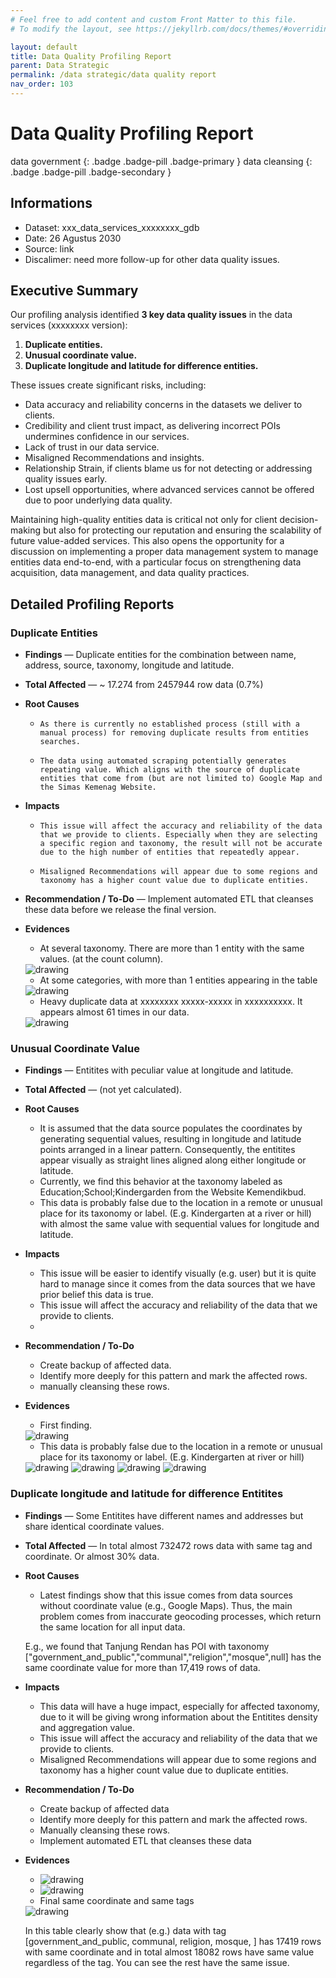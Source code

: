 ```yaml
---
# Feel free to add content and custom Front Matter to this file.
# To modify the layout, see https://jekyllrb.com/docs/themes/#overriding-theme-defaults

layout: default
title: Data Quality Profiling Report
parent: Data Strategic
permalink: /data strategic/data quality report
nav_order: 103
---
```


#  Data Quality Profiling Report

data government
{: .badge .badge-pill .badge-primary }
data cleansing
{: .badge .badge-pill .badge-secondary }

## **Informations**

- Dataset: xxx_data_services_xxxxxxxx_gdb
- Date: 26 Agustus 2030 
- Source: link 
- Discalimer: need more follow-up for other data quality issues. 

## **Executive Summary**

Our profiling analysis identified **3 key data quality issues** in the data services (xxxxxxxx version):

1. **Duplicate entities.**
2. **Unusual coordinate value.**
3. **Duplicate longitude and latitude for difference entities.**

These issues create significant risks, including: 
- Data accuracy and reliability concerns in the datasets we deliver to clients. 
- Credibility and client trust impact, as delivering incorrect POIs undermines confidence in our services. 
- Lack of trust in our data service. 
- Misaligned Recommendations and insights. 
- Relationship Strain, if clients blame us for not detecting or addressing quality issues early. 
- Lost upsell opportunities, where advanced services cannot be offered due to poor underlying data quality. 

Maintaining high-quality entities data is critical not only for client decision-making but also for protecting our reputation and ensuring the scalability of future value-added services. This also opens the opportunity for a discussion on implementing a proper data management system to manage entities data end-to-end, with a particular focus on strengthening data acquisition, data management, and data quality practices. 


## **Detailed Profiling Reports**

### **Duplicate Entities**

- **Findings** — Duplicate entities for the combination between name, address, source, taxonomy, longitude and latitude.
- **Total Affected** — ~ 17.274 from 2457944 row data (0.7%)
- **Root Causes**
  -     As there is currently no established process (still with a manual process) for removing duplicate results from entities searches. 
  -     The data using automated scraping potentially generates repeating value. Which aligns with the source of duplicate entities that come from (but are not limited to) Google Map and the Simas Kemenag Website. 
- **Impacts**
  -     This issue will affect the accuracy and reliability of the data that we provide to clients. Especially when they are selecting a specific region and taxonomy, the result will not be accurate due to the high number of entities that repeatedly appear. 
  -     Misaligned Recommendations will appear due to some regions and taxonomy has a higher count value due to duplicate entities. 
- **Recommendation / To-Do** — Implement automated ETL that cleanses these data before we release the final version. 
- **Evidences**
  - At several taxonomy. There are more than 1 entity with the same values. (at the count column).
  <img src="/assets/images/data/data_strategic/dq_report_01.webp" alt="drawing"/>

  - At some categories, with more than 1 entities appearing in the table 
  <img src="/assets/images/data/data_strategic/dq_report_02.webp" alt="drawing"/>

  - Heavy duplicate data at xxxxxxxx xxxxx-xxxxx in xxxxxxxxxx. It appears almost 61 times in our data.
  <img src="/assets/images/data/data_strategic/dq_report_03.webp" alt="drawing"/>


### **Unusual Coordinate Value**

- **Findings** — Entitites with peculiar value at longitude and latitude. 
- **Total Affected** — (not yet calculated).
- **Root Causes**
  - It is assumed that the data source populates the coordinates by generating sequential values, resulting in longitude and latitude points arranged in a linear pattern. Consequently, the entitites appear visually as straight lines aligned along either longitude or latitude.  
  - Currently, we find this behavior at the taxonomy labeled as Education;School;Kindergarden from the Website Kemendikbud. 
  - This data is probably false due to the location in a remote or unusual place for its taxonomy or label. (E.g. Kindergarten at a river or hill) with almost the same value with sequential values for longitude and latitude. 
- **Impacts**
  - This issue will be easier to identify visually (e.g. user) but it is quite hard to manage since it comes from the data sources that we have prior belief this data is true.
  - This issue will affect the accuracy and reliability of the data that we provide to clients. 
  - 
- **Recommendation / To-Do**
  - Create backup of affected data.
  - Identify more deeply for this pattern and mark the affected rows.
  - manually cleansing these rows.  
- **Evidences**
  - First finding.
  <img src="/assets/images/data/data_strategic/dq_report_04.webp" alt="drawing"/>

  - This data is probably false due to the location in a remote or unusual place for its taxonomy or label. (E.g. Kindergarten at river or hill)
  <img src="/assets/images/data/data_strategic/dq_report_05.webp" alt="drawing"/>

  <img src="/assets/images/data/data_strategic/dq_report_06.webp" alt="drawing"/>
  <img src="/assets/images/data/data_strategic/dq_report_07.webp" alt="drawing"/>
  <img src="/assets/images/data/data_strategic/dq_report_08.webp" alt="drawing"/>


### **Duplicate longitude and latitude for difference Entitites**

- **Findings** — Some Entitites have different names and addresses but share identical coordinate values.  
- **Total Affected** — In total almost 732472 rows data with same tag and coordinate. Or almost 30% data.   
- **Root Causes**
  - Latest findings show that this issue comes from data sources without coordinate value (e.g., Google Maps). Thus, the main problem comes from inaccurate geocoding processes, which return the same location for all input data. 
  
  E.g., we found that Tanjung Rendan has POI with taxonomy ["government_and_public","communal","religion","mosque",null] has the same coordinate value for more than 17,419 rows of data.
- **Impacts**
  - This data will have a huge impact, especially for affected taxonomy, due to it will be giving wrong information about the Entitites density and aggregation value. 
  - This issue will affect the accuracy and reliability of the data that we provide to clients. 
  - Misaligned Recommendations will appear due to some regions and taxonomy has a higher count value due to duplicate entities. 
- **Recommendation / To-Do**
  - Create backup of affected data 
  - Identify more deeply for this pattern and mark the affected rows.
  - Manually cleansing these rows. 
  - Implement automated ETL that cleanses these data 
- **Evidences**
  - <img src="/assets/images/data/data_strategic/dq_report_09.webp" alt="drawing"/>
  - <img src="/assets/images/data/data_strategic/dq_report_10.webp" alt="drawing"/>
  - Final same coordinate and same tags 
  <img src="/assets/images/data/data_strategic/dq_report_11.webp" alt="drawing"/>

  In this table clearly show that (e.g.) data with tag [government_and_public, communal, religion, mosque, ] has 17419 rows with same coordinate and in total almost 18082 rows have same value regardless of the tag. You can see the rest have the same issue.


